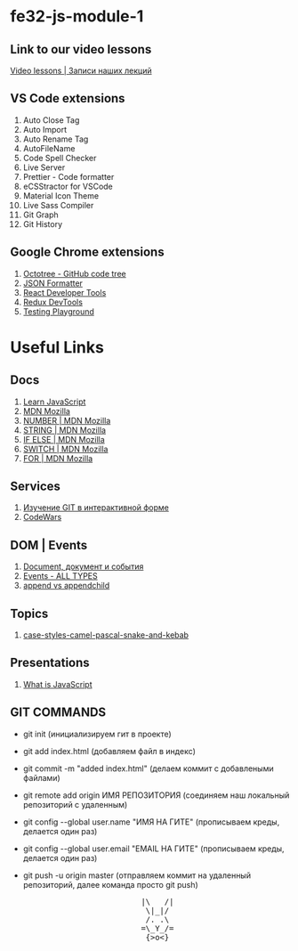 # fe32-js-module-1

## Link to our video lessons
  
  [Video lessons | Записи наших лекций](https://disk.yandex.com/client/disk/%D0%97%D0%B0%D0%BF%D0%B8%D1%81%D1%8C%20%D0%B7%D0%B0%D0%BD%D1%8F%D1%82%D0%B8%D0%B9%20/%D0%9D%D0%B0%D0%BF%D1%80%D0%B0%D0%B2%D0%BB%D0%B5%D0%BD%D0%B8%D1%8F/Front%20End%20/FE32-onl)
  
  ## VS Code extensions 

 1. Auto Close Tag
 2. Auto Import
 3. Auto Rename Tag
 4. AutoFileName
 5. Code Spell Checker
 6. Live Server
 7. Prettier - Code formatter
 8. eCSStractor for VSCode
 9. Material Icon Theme
 10. Live Sass Compiler
 11. Git Graph
 12. Git History

 ## Google Chrome extensions
 
  1. [Octotree - GitHub code tree](https://chrome.google.com/webstore/detail/octotree-github-code-tree/bkhaagjahfmjljalopjnoealnfndnagc)
  2. [JSON Formatter](https://chrome.google.com/webstore/detail/json-formatter/bcjindcccaagfpapjjmafapmmgkkhgoa)
  3. [React Developer Tools](https://chrome.google.com/webstore/detail/react-developer-tools/fmkadmapgofadopljbjfkapdkoienihi)
  4. [Redux DevTools](https://chrome.google.com/webstore/detail/redux-devtools/lmhkpmbekcpmknklioeibfkpmmfibljd)
  5. [Testing Playground](https://chrome.google.com/webstore/detail/testing-playground/hejbmebodbijjdhflfknehhcgaklhano)

# Useful Links

## Docs
  
  1. [Learn JavaScript](https://learn.javascript.ru/)
  2. [MDN Mozilla](https://developer.mozilla.org/ru/docs/Web/JavaScript)
  3. [NUMBER | MDN Mozilla](https://developer.mozilla.org/en-US/docs/Web/JavaScript/Reference/Global_Objects/Number)
  4. [STRING | MDN Mozilla](https://developer.mozilla.org/en-US/docs/Web/JavaScript/Reference/Global_Objects/String)
  5. [IF ELSE | MDN Mozilla](https://developer.mozilla.org/en-US/docs/Web/JavaScript/Reference/Statements/if...else)
  6. [SWITCH | MDN Mozilla](https://developer.mozilla.org/en-US/docs/Web/JavaScript/Reference/Statements/switch)
  7. [FOR | MDN Mozilla](https://developer.mozilla.org/en-US/docs/Web/JavaScript/Reference/Statements/for)
  
## Services
  
  1. [Изучение GIT в интерактивной форме](https://learngitbranching.js.org/?locale=ru_RU)
  2. [CodeWars](https://www.codewars.com/)
  
## DOM | Events

  1. [Document, документ и события](https://learn.javascript.ru/document)
  2. [Events - ALL TYPES](https://www.w3schools.com/jsref/dom_obj_event.asp)
  3. [append vs appendchild](https://dev.to/ibn_abubakre/append-vs-appendchild-a4m)

## Topics

  1. [case-styles-camel-pascal-snake-and-kebab](https://betterprogramming.pub/string-case-styles-camel-pascal-snake-and-kebab-case-981407998841)

## Presentations

  1. [What is JavaScript](https://slides.com/dmitryko-1/hello-world/fullscreen)

## GIT COMMANDS
 - git init  (инициализируем гит в проекте)
 - git add index.html (добавляем файл в индекс)
 - git commit -m "added index.html" (делаем коммит с добавлеными файлами)

 - git remote add origin ИМЯ РЕПОЗИТОРИЯ (соединяем наш локальный репозиторий с удаленным)
 - git config --global user.name "ИМЯ НА ГИТЕ" (прописываем креды, делается один раз)
 - git config --global user.email "EMAIL НА ГИТЕ" (прописываем креды, делается один раз)

 - git push -u origin master (отправляем коммит на удаленный репозиторий, далее команда просто git push)

<pre align="center">
    |\   /| 
   \|_|/
   /. .\
   =\_Y_/=
   {>o<}
</pre>
